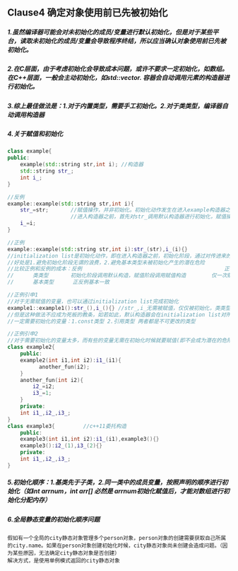 ## Clause4 确定对象使用前已先被初始化



##### 1.虽然编译器可能会对未初始化的成员/变量进行默认初始化，但是对于某些平台，读取未初始化的成员/变量会导致程序终结，所以应当确认对象使用前已先被初始化。

##### 2.在C层面，由于考虑初始化会导致成本问题，或许不要求一定初始化，如数组。在C++层面，一般会主动初始化，如std::vector. 容器会自动调用元素的构造器进行初始化。

##### 3.综上最佳做法是：1.对于内置类型，需要手工初始化。2.对于类类型，编译器自动调用构造器

##### 4.关于赋值和初始化

```c++
class example{
public:
    example(std::string str,int i); //构造器
    std::string str_;
    int i_;
}

//反例
example::example(std::string str,int i){
	str_=str;		//赋值操作，并非初始化。初始化动作发生在进入example构造器之前。
        		    //进入构造器之前，首先对str_调用默认构造器进行初始化，赋值操作后str_初始化的对象被舍弃掉，接收传进来的str，显然这是一种浪费。同理，i_在赋值操作之前，是未被初始化的，故在 i_=i之前，i_未被初始化，成为一种潜在的危险
    i_=i;
}

//正例
example::example(std::string str,int i):str_(str),i_(i){}
//initialization list是初始化动作，即在进入构造器之前，初始化阶段，通过对传进来的参数，进行拷贝构造，就完成了对变量的初始化。
//好处是1.避免初始化阶段无谓的浪费，2.避免基本类型未被初始化产生的潜在危险
//比较正例和反例的成本：反例 											正例
//		类类型		  初始化阶段调用默认构造，赋值阶段调用赋值构造 		仅一次赋值阶段调用赋值构造
//		基本类型	  正反例基本一致

//正例引申1
//对于无需赋值的变量，也可以通过initialization list完成初始化
example1::example1():str_(),i_(){} //str_,i_无需被赋值，仅仅被初始化，类类型被调用默认构造器，基本类型赋默认值
//但是这种做法不应成为死板的教条，如若如此，默认构造器会在initialization list对所有的变量进行初始化，颇为夸张。所以，无需初值的变量(不会成为潜在的危险)，可以不用在initialization list进行初始化
//一定需要初始化的变量：1.const类型 2.引用类型 两者都是不可更改的类型

//正例引申2
//对于需要初始化的变量太多，而有些的变量无需在初始化时候就要赋值(即不会成为潜在的危险)的变量，可以在构造器内委托一个函数代为执行赋值操作(伪初始化)。c++11委托构造也可以实现响应的效果
class example2{
    public:
    example2(int i1,int i2):i1_(i1){
          another_fun(i2);
    }
    another_fun(int i2){
        i2_=i2;
        i3_=1;
    }
    private:
    int i1_,i2_,i3_;
}
class example3{			//c++11委托构造
    public:
    example3(int i1,int i2):i1_(i1),example3(){}
    example3():i2_(1),i3_(2){}
    private:
    int i1_,i2_,i3_;
}


```

##### 5.初始化顺序：1.基类先于子类，2.同一类中的成员变量，按照声明的顺序进行初始化（如int arrnum，int arr[] 必然是 arrnum初始化赋值后，才能对数组进行初始化分配内存）

##### 6.全局静态变量的初始化顺序问题

```
假如有一个全局的city静态对象管理多个person对象，person对象的创建需要获取自己所属的city.name。如果在person对象创建初始化时候，city静态对象尚未创建会造成问题。（因为某些原因，无法确定city静态对象是否创建）
解决方式，是使用单例模式返回的city静态对象
```





